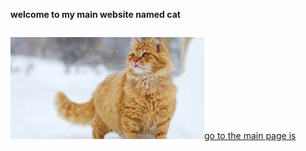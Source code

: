 **welcome to my main website named cat**

```

```

![pic](src/w.png)[go to the main page is](https://teslakitty.netlify.app/home.html)
